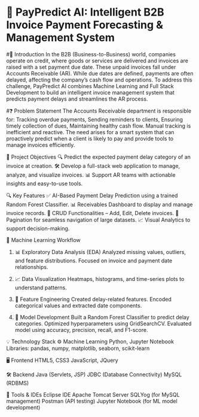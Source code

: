 # 💼 PayPredict AI: Intelligent B2B Invoice Payment Forecasting & Management System

#🧾 Introduction
        In the B2B (Business-to-Business) world, companies operate on credit, where goods or services are delivered and invoices are raised with a set payment due date.              These unpaid invoices fall under Accounts Receivable (AR). While due dates are defined, payments are often delayed, affecting the company’s cash flow and operations.
        To address this challenge, PayPredict AI combines Machine Learning and Full Stack Development to build an intelligent invoice management system that predicts payment         delays and streamlines the AR process.

#❓ Problem Statement
        The Accounts Receivable department is responsible for:
        Tracking overdue payments,
        Sending reminders to clients,
        Ensuring timely collection of dues,
        Maintaining healthy cash flow.
        Manual tracking is inefficient and reactive. The need arises for a smart system that can proactively predict when a client is likely to pay and provide tools to              manage invoices efficiently.

🎯 Project Objectives
      🔍 Predict the expected payment delay category of an invoice at creation.
      🛠️ Develop a full-stack web application to manage, analyze, and visualize invoices.
      📊 Support AR teams with actionable insights and easy-to-use tools.

🔍 Key Features
      ✅ AI-Based Payment Delay Prediction using a trained Random Forest Classifier.
      📊 Receivables Dashboard to display and manage invoice records.
      📝 CRUD Functionalities – Add, Edit, Delete invoices.
      🔄 Pagination for seamless navigation of large datasets.
      📈 Visual Analytics to support decision-making.

🔬 Machine Learning Workflow
1. 📊 Exploratory Data Analysis (EDA)
      Analyzed missing values, outliers, and feature distributions.
      Focused on invoice and payment date relationships.

2. 📈 Data Visualization
      Heatmaps, histograms, and time-series plots to understand patterns.

3. 🧬 Feature Engineering
      Created delay-related features.
      Encoded categorical values and extracted date components.

4. 🤖 Model Development
      Built a Random Forest Classifier to predict delay categories.
      Optimized hyperparameters using GridSearchCV.
      Evaluated model using accuracy, precision, recall, and F1-score.

💡 Technology Stack
⚙️ Machine Learning
      Python, Jupyter Notebook
      Libraries: pandas, numpy, matplotlib, seaborn, scikit-learn

🖥️ Frontend
      HTML5, CSS3
      JavaScript, JQuery

🛠️ Backend
      Java (Servlets, JSP)
      JDBC (Database Connectivity)
      MySQL (RDBMS)

🧰 Tools & IDEs
      Eclipse IDE
      Apache Tomcat Server
      SQLYog (for MySQL management)
      Postman (API testing)
      Jupyter Notebook (for ML model development)


